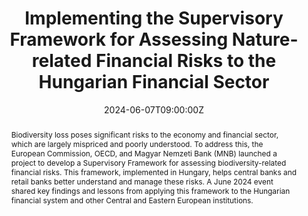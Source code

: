 ---
title: Implementing the Supervisory Framework for Assessing Nature-related Financial Risks to the Hungarian Financial Sector

event: Launch event of the joint biodiversity project between the OECD and the MNB with the support of the European Commission
event_url: https://zoldpenzugyek.mnb.hu/research-collaborations/the-joint-biodiversity-project-of-mnb-and-oecd-with-the-support-of-the-european-commission

location: MNB Headquarters
address:
  street: Krisztina krt. 55
  city: Budapest
  #region: 
  postcode: '1013'
  country: Hungary

summary: Launch of the joint biodiversity project between the OECD and the MNB with the support of the European Commission
abstract: "Biodiversity loss poses significant risks to the economy and financial sector, which are largely mispriced and poorly understood. To address this, the European Commission, OECD, and Magyar Nemzeti Bank (MNB) launched a project to develop a Supervisory Framework for assessing biodiversity-related financial risks. This framework, implemented in Hungary, helps central banks and retail banks better understand and manage these risks. A June 2024 event shared key findings and lessons from applying this framework to the Hungarian financial system and other Central and Eastern European institutions."

# Talk start and end times.
#   End time can optionally be hidden by prefixing the line with `#`.
date: '2024-06-07T09:00:00Z'
date_end: '2024-06-07T14:00:00Z'
all_day: false

# Schedule page publish date (NOT talk date).
publishDate: '2017-01-01T00:00:00Z'

authors:
  - admin

tags: []

# Is this a featured talk? (true/false)
featured: true

#image:
#  caption: 'Image credit: [**Unsplash**](https://unsplash.com/photos/bzdhc5b3Bxs)'
#  focal_point: Right

links:
  - icon: "custom/clipboard-list-solid.svg"
    name: Agenda
    url: https://www.oecd.org/content/dam/oecd/en/about/projects/biodiversity-related-risks-to-the-financial-sector/Taiex-Agenda-7-June-2024-MNB-OECD-Commission-Biodiversity-Launch-Event.pdf/_jcr_content/renditions/original./Taiex-Agenda-7-June-2024-MNB-OECD-Commission-Biodiversity-Launch-Event.pdf

url_code: https://github.com/NatureFinanceOECD/Biodiversity_HUN
url_pdf: 'https://www.oecd.org/content/dam/oecd/en/publications/reports/2024/06/assessing-nature-related-risks-in-the-hungarian-financial-system_d47a0450/24fd70e3-en.pdf'
url_slides: https://www.slideshare.net/slideshow/ppts-taiex-tsi-mnb-oecd-ec-launch-event-technical-implementation-of-the-supervisory-framework-for-assessing-nature-related-financial-risks-to-the-hungarian-financial-sector-june-2024/269687109
#url_video: 'https://youtu.be/8a4YjUJ7KxU?si=X46F8tsz9qgeb_8m&t=3806'

# Markdown Slides (optional).
#   Associate this talk with Markdown slides.
#   Simply enter your slide deck's filename without extension.
#   E.g. `slides = "example-slides"` references `content/slides/example-slides.md`.
#   Otherwise, set `slides = ""`.
#slides: ""

# Projects (optional).
#   Associate this post with one or more of your projects.
#   Simply enter your project's folder or file name without extension.
#   E.g. `projects = ["internal-project"]` references `content/project/deep-learning/index.md`.
#   Otherwise, set `projects = []`.
#projects:
#  - example
---